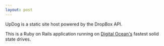 ```yaml
---
layout: post
---
```


UpDog is a static site host powered by the DropBox API.

This is a Ruby on Rails application running on [Digital Ocean's](http://jshawl.com/do) fastest solid state drives.
